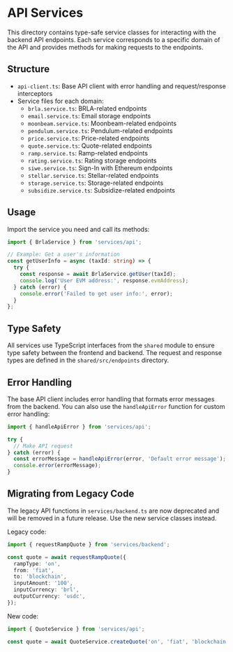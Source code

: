 # API Services

This directory contains type-safe service classes for interacting with the backend API endpoints. Each service
corresponds to a specific domain of the API and provides methods for making requests to the endpoints.

## Structure

- `api-client.ts`: Base API client with error handling and request/response interceptors
- Service files for each domain:
    - `brla.service.ts`: BRLA-related endpoints
    - `email.service.ts`: Email storage endpoints
    - `moonbeam.service.ts`: Moonbeam-related endpoints
    - `pendulum.service.ts`: Pendulum-related endpoints
    - `price.service.ts`: Price-related endpoints
    - `quote.service.ts`: Quote-related endpoints
    - `ramp.service.ts`: Ramp-related endpoints
    - `rating.service.ts`: Rating storage endpoints
    - `siwe.service.ts`: Sign-In with Ethereum endpoints
    - `stellar.service.ts`: Stellar-related endpoints
    - `storage.service.ts`: Storage-related endpoints
    - `subsidize.service.ts`: Subsidize-related endpoints

## Usage

Import the service you need and call its methods:

```typescript
import { BrlaService } from 'services/api';

// Example: Get a user's information
const getUserInfo = async (taxId: string) => {
  try {
    const response = await BrlaService.getUser(taxId);
    console.log('User EVM address:', response.evmAddress);
  } catch (error) {
    console.error('Failed to get user info:', error);
  }
};
```

## Type Safety

All services use TypeScript interfaces from the `shared` module to ensure type safety between the frontend and backend.
The request and response types are defined in the `shared/src/endpoints` directory.

## Error Handling

The base API client includes error handling that formats error messages from the backend. You can also use the
`handleApiError` function for custom error handling:

```typescript
import { handleApiError } from 'services/api';

try {
  // Make API request
} catch (error) {
  const errorMessage = handleApiError(error, 'Default error message');
  console.error(errorMessage);
}
```

## Migrating from Legacy Code

The legacy API functions in `services/backend.ts` are now deprecated and will be removed in a future release. Use the
new service classes instead.

Legacy code:

```typescript
import { requestRampQuote } from 'services/backend';

const quote = await requestRampQuote({
  rampType: 'on',
  from: 'fiat',
  to: 'blockchain',
  inputAmount: '100',
  inputCurrency: 'brl',
  outputCurrency: 'usdc',
});
```

New code:

```typescript
import { QuoteService } from 'services/api';

const quote = await QuoteService.createQuote('on', 'fiat', 'blockchain', '100', 'brl', 'usdc');
```

